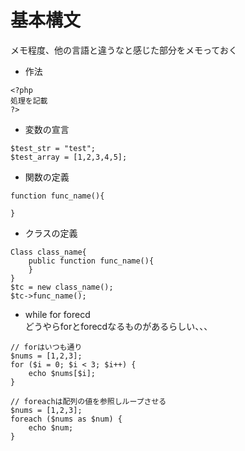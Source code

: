 # 基本構文  
メモ程度、他の言語と違うなと感じた部分をメモっておく
- 作法  
```
<?php 
処理を記載
?> 
```

- 変数の宣言  
```
$test_str = "test";
$test_array = [1,2,3,4,5];
```

- 関数の定義
```
function func_name(){

}
```

- クラスの定義
```
Class class_name{
    public function func_name(){
    }
}
$tc = new class_name();
$tc->func_name(); 
```

- while for forecd  
どうやらforとforecdなるものがあるらしい、、、
```
// forはいつも通り
$nums = [1,2,3];
for ($i = 0; $i < 3; $i++) {
    echo $nums[$i];
}

// foreachは配列の値を参照しループさせる
$nums = [1,2,3];
foreach ($nums as $num) {
    echo $num;
}

```